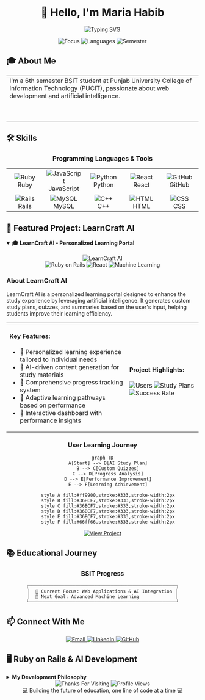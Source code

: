 # <div align="center">👋 Hello, I'm Maria Habib</div>

<div align="center">
  
[![Typing SVG](https://readme-typing-svg.herokuapp.com?font=Fira+Code&pause=1000&color=36BCF7&center=true&vCenter=true&width=435&lines=BSIT+Student+at+PUCIT;Web+Developer;AI+Enthusiast;Full+Stack+Developer)](https://git.io/typing-svg)

</div>

<div align="center">
  <img src="https://img.shields.io/badge/Focus-AI%20%26%20Web%20Development-brightgreen" alt="Focus"/>
  <img src="https://img.shields.io/badge/Languages-Ruby%20%7C%20JavaScript%20%7C%20Python-blue" alt="Languages"/>
  <img src="https://img.shields.io/badge/Semester-6th-orange" alt="Semester"/>
</div>

## 🎓 About Me

<table>
  <tr>
    <td>
      I'm a 6th semester BSIT student at Punjab University College of Information Technology (PUCIT), passionate about web development and artificial intelligence.
      <br><br>
     
     

```javascript


```
   
    
  </tr>
</table>

## 🛠️ Skills

<div align="center">
  
### Programming Languages & Tools
  
</div>

<table align="center">
  <tr>
    <td align="center" width="96">
      <img src="https://img.shields.io/badge/Ruby-CC342D?style=for-the-badge&logo=ruby&logoColor=white" alt="Ruby" />
      <br>Ruby
    </td>
    <td align="center" width="96">
      <img src="https://img.shields.io/badge/JavaScript-F7DF1E?style=for-the-badge&logo=javascript&logoColor=black" alt="JavaScript" />
      <br>JavaScript
    </td>
    <td align="center" width="96">
      <img src="https://img.shields.io/badge/Python-3776AB?style=for-the-badge&logo=python&logoColor=white" alt="Python" />
      <br>Python
    </td>
    <td align="center" width="96">
      <img src="https://img.shields.io/badge/React-20232A?style=for-the-badge&logo=react&logoColor=61DAFB" alt="React" />
      <br>React
    </td>
    <td align="center" width="96">
      <img src="https://img.shields.io/badge/GitHub-100000?style=for-the-badge&logo=github&logoColor=white" alt="GitHub" />
      <br>GitHub
    </td>
  </tr>
  <tr>
    <td align="center" width="96">
      <img src="https://img.shields.io/badge/Ruby_on_Rails-CC0000?style=for-the-badge&logo=ruby-on-rails&logoColor=white" alt="Rails" />
      <br>Rails
    </td>
    <td align="center" width="96">
      <img src="https://img.shields.io/badge/MySQL-005C84?style=for-the-badge&logo=mysql&logoColor=white" alt="MySQL" />
      <br>MySQL
    </td>
    <td align="center" width="96">
      <img src="https://img.shields.io/badge/C%2B%2B-00599C?style=for-the-badge&logo=c%2B%2B&logoColor=white" alt="C++" />
      <br>C++
    </td>
    <td align="center" width="96">
      <img src="https://img.shields.io/badge/HTML5-E34F26?style=for-the-badge&logo=html5&logoColor=white" alt="HTML" />
      <br>HTML
    </td>
    <td align="center" width="96">
      <img src="https://img.shields.io/badge/CSS3-1572B6?style=for-the-badge&logo=css3&logoColor=white" alt="CSS" />
      <br>CSS
    </td>
  </tr>
</table>



## 🚀 Featured Project: LearnCraft AI

<details open>
<summary><b>🎓 LearnCraft AI - Personalized Learning Portal</b></summary>
<br>

<div align="center">
  <img src="https://img.shields.io/badge/LearnCraft_AI-Personalized_Learning_Portal-36BCF7?style=for-the-badge&logo=ai&logoColor=white" alt="LearnCraft AI" />
</div>

<div align="center">
  <img src="https://img.shields.io/badge/Ruby%20on%20Rails-CC0000?style=for-the-badge&logo=ruby-on-rails&logoColor=white" alt="Ruby on Rails" />
  <img src="https://img.shields.io/badge/React-20232A?style=for-the-badge&logo=react&logoColor=61DAFB" alt="React" />
  <img src="https://img.shields.io/badge/Machine%20Learning-FF6F00?style=for-the-badge&logo=python&logoColor=white" alt="Machine Learning" />
</div>

### About LearnCraft AI
LearnCraft AI is a personalized learning portal designed to enhance the study experience by leveraging artificial intelligence. It generates custom study plans, quizzes, and summaries based on the user's input, helping students improve their learning efficiency.

<table>
  <tr>
    <td>
      <h4>Key Features:</h4>
      <ul>
        <li>🔹 Personalized learning experience tailored to individual needs</li>
        <li>🔹 AI-driven content generation for study materials</li>
        <li>🔹 Comprehensive progress tracking system</li>
        <li>🔹 Adaptive learning pathways based on performance</li>
        <li>🔹 Interactive dashboard with performance insights</li>
      </ul>
    </td>
    <td>
      <h4>Project Highlights:</h4>
      <div>
        <img src="https://img.shields.io/badge/Users-1000+-brightgreen?style=for-the-badge" alt="Users" />
        <img src="https://img.shields.io/badge/Study_Plans-5000+-blue?style=for-the-badge" alt="Study Plans" />
        <img src="https://img.shields.io/badge/Success_Rate-95%25-orange?style=for-the-badge" alt="Success Rate" />
      </div>
    </td>
  </tr>
</table>

<div align="center">
  <h3>User Learning Journey</h3>
  
```mermaid
graph TD
    A[Start] --> B[AI Study Plan]
    B --> C[Custom Quizzes]
    C --> D[Progress Analysis]
    D --> E[Performance Improvement]
    E --> F[Learning Achievement]
    
    style A fill:#ff9900,stroke:#333,stroke-width:2px
    style B fill:#36BCF7,stroke:#333,stroke-width:2px
    style C fill:#36BCF7,stroke:#333,stroke-width:2px
    style D fill:#36BCF7,stroke:#333,stroke-width:2px
    style E fill:#36BCF7,stroke:#333,stroke-width:2px
    style F fill:#66ff66,stroke:#333,stroke-width:2px
```

</div>

<div align="center">
  <a href="https://github.com/mariahabib/learncraft-ai">
    <img src="https://img.shields.io/badge/View%20Project-4285F4?style=for-the-badge&logo=github&logoColor=white" alt="View Project" />
  </a>
</div>

</details>

## 📚 Educational Journey

<div align="center">
  
### BSIT Progress
  


```
┌──────────────────────────────────────────────────────┐
│  🎯 Current Focus: Web Applications & AI Integration │
│  🌱 Next Goal: Advanced Machine Learning             │
└──────────────────────────────────────────────────────┘
```
</div>

## 📫 Connect With Me

<div align="center">
  <a href="mailto:mariahabibit@gmail.com">
    <img src="https://img.shields.io/badge/Email-D14836?style=for-the-badge&logo=gmail&logoColor=white" alt="Email" />
  </a>
  <a href="https://www.linkedin.com/in/MariaHabib">
    <img src="https://img.shields.io/badge/LinkedIn-0077B5?style=for-the-badge&logo=linkedin&logoColor=white" alt="LinkedIn" />
  </a>
  <a href="https://github.com/mariahabib">
    <img src="https://img.shields.io/badge/GitHub-100000?style=for-the-badge&logo=github&logoColor=white" alt="GitHub" />
  </a>
</div>

## 🖥️ Ruby on Rails & AI Development

<details>
<summary><b>My Development Philosophy</b></summary>
<br>

<div align="center">
  <img src="https://readme-typing-svg.herokuapp.com?font=Georgia&weight=500&size=24&pause=1000&color=36BCF7&center=true&vCenter=true&width=500&height=100&lines=I+believe+in+creating+applications;that+not+only+function+flawlessly;but+also+learn+and+adapt;to+provide+increasingly+valuable;experiences+to+users+over+time." alt="Development Philosophy"/>
</div>

<h4 align="center">Core Development Principles:</h4>

<table align="center">
  <tr>
    <td align="center">
      <img src="https://img.shields.io/badge/-Clean%20Code-3498DB?style=for-the-badge" alt="Clean Code"/>
      <p>Writing maintainable, readable code</p>
    </td>
    <td align="center">
      <img src="https://img.shields.io/badge/-User%20Centered-27AE60?style=for-the-badge" alt="User Centered"/>
      <p>Designing with users in mind</p>
    </td>
    <td align="center">
      <img src="https://img.shields.io/badge/-Data%20Driven-9B59B6?style=for-the-badge" alt="Data Driven"/>
      <p>Intelligent data utilization</p>
    </td>
  </tr>
  <tr>
    <td align="center">
      <img src="https://img.shields.io/badge/-Continuous%20Learning-F1C40F?style=for-the-badge" alt="Continuous Learning"/>
      <p>Always improving skills</p>
    </td>
    <td align="center">
      <img src="https://img.shields.io/badge/-Ethical%20AI-E74C3C?style=for-the-badge" alt="Ethical AI"/>
      <p>Responsible AI implementation</p>
    </td>
    <td align="center">
      <img src="https://img.shields.io/badge/-Innovation-1ABC9C?style=for-the-badge" alt="Innovation"/>
      <p>Finding creative solutions</p>
    </td>
  </tr>
</table>

</details>

<div align="center">
  <img src="https://img.shields.io/badge/Thanks%20for%20visiting!-ff69b4?style=for-the-badge" alt="Thanks For Visiting"/>
  <img src="https://komarev.com/ghpvc/?username=mariahabib&style=for-the-badge&color=brightgreen" alt="Profile Views"/>
</div>

<div align="center">
💻 Building the future of education, one line of code at a time 💻
</div>
